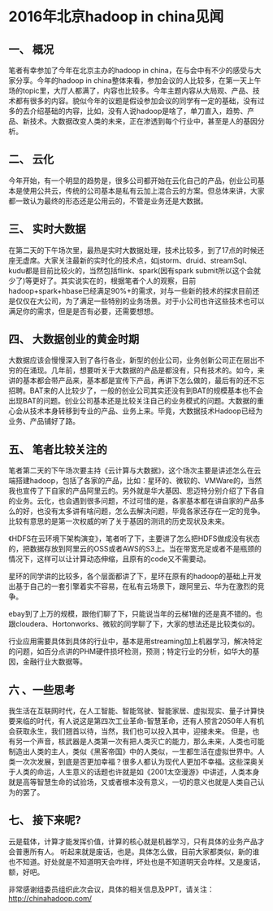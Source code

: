 # 2016年北京hadoop in china见闻

## 一、 概况

笔者有幸参加了今年在北京主办的hadoop in china，在与会中有不少的感受与大家分享。今年的hadoop in china整体来看，参加会议的人比较多，在第一天上午场的topic里，大厅人都满了，内容也比较多。今年主题内容从大局观、产品、技术都有很多的内容。貌似今年的议题是假设参加会议的同学有一定的基础，没有过多的去介绍基础的内容，比如，没有人说hadoop是啥了，单刀直入，趋势、产品、新技术。大数据改变人类的未来，正在渗透到每个行业中，甚至是人的基因分析。

## 二、 云化
今年开始，有一个明显的趋势是，很多公司都开始在云化自己的产品，创业公司基本是使用公共云，传统的公司基本是私有云加上混合云的方案。但总体来讲，大家都一致认为最终的形态还是公用云的，不管是业务还是大数据。

## 三、 实时大数据
在第二天的下午场次里，最热是实时大数据处理，技术比较多，到了17点的时候还座无虚席。大家关注最新的实时化的技术点，如jstorm、druid、streamSql、kudu都是目前比较火的，当然包括flink、spark(因有spark submit所以这个会就少了)等更好了。其实说实在的，根据笔者个人的观察，目前hadoop+spark+hbase已经满足90%+的需求，对与一些新的技术的探求目前还是仅仅在大公司，为了满足一些特别的业务场景。对于小公司也许这些技术也可以满足你的需求，但是是否有必要，还需要想想。

## 四、 大数据创业的黄金时期
大数据应该会慢慢深入到了各行各业，新型的创业公司，业务创新公司正在层出不穷的在涌现。几年前，想要听关于大数据的产品是都没有，只有技术的。如今，来讲的基本都会带产品来，基本都是宣传下产品，再讲下怎么做的，最后有的还不忘招聘。BAT来的人比较少了，一般的创业公司其实还没有到BAT的规模基本也不会出现BAT的问题。创业公司基本还是比较关注自己的业务模式的问题。大数据的重心会从技术本身转移到专业的产品、业务上来。毕竟，大数据技术Hadoop已经为业务、产品铺好了路。

## 五、 笔者比较关注的
笔者第二天的下午场次要主持《云计算与大数据》，这个场次主要是讲述怎么在云端搭建hadoop，包括了各家的产品，比如：星环的、微软的、VMWare的，当然我也宣传了下自家的产品阿里云的。另外就是华大基因、思迈特分别介绍了下各自的业务。云化，也会遇到很多问题，不过可惜的是，各家基本都在讲自家的产品多么的好，也没有太多讲有啥问题，怎么去解决问题，毕竟各家还存在一定的竞争。比较有意思的是第一次权威的听了关于基因的测讯的历史现状及未来。

《HDFS在云环境下架构演变》，笔者听了下，主要讲了怎么把HDFS做成没有状态的，把数据存放到阿里云的OSS或者AWS的S3上。当在带宽充足或者不是瓶颈的情况下，这样可以让计算动态伸缩，且原有的code又不需要动。

星环的同学讲的比较多，各个层面都讲了下，星环在原有的hadoop的基础上开发出基于自己的一套引擎着实不容易，在私有云场景下，跟阿里云、华为在激烈的竞争。

ebay到了上万的规模，跟他们聊了下，只能说当年的云梯1做的还是真不错的。也跟cloudera、Hortonworks、微软的同学聊了下，大家的想法还是比较类似的。

行业应用需要具体到具体的行业中，基本是用streaming加上机器学习，解决特定的问题，如百分点讲的PHM硬件损坏检测，预测；特定行业的分析，如华大的基因，金融行业大数据等。

## 六 、一些思考
我生活在互联网时代，在人工智能、智能驾驶、智能家居、虚拟现实、量子计算快要来临的时代，有人说这是第四次工业革命-智慧革命，还有人预言2050年人有机会获取永生，我们翘首以待，当然，我们也可以投入其中，迎接未来。
但是，也有另一个声音，核武器是人类第一次有把人类灭亡的能力，那么未来，人类也可能制造出人类的主人，类似《黑客帝国》中的人类似，一生都生活在虚拟世界中。人类一次次发展，到底是否更加幸福？很多人都认为现代人更加不幸福。这些深奥关于人类的命运，人生意义的话题也许就是如《2001太空漫游》中讲述，人类本身就是高等智慧生命的试验场，又或者根本没有意义，一切的意义也就是人类自己认为的罢了。

## 七、 接下来呢?
云是载体，计算才能发挥价值，计算的核心就是机器学习，只有具体的业务产品才会普惠所有人。
听起来就是废话，也是。具体怎么做，目前大家都类似，新的谁也不知道。好处就是不知道明天会咋样，坏处也是不知道明天会咋样。又是废话，额，好吧。

非常感谢组委员组织此次会议，具体的相关信息及PPT，请关注：http://chinahadoop.com/
